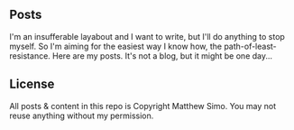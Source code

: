 

## Posts

I'm an insufferable layabout and I want to write, but I'll do anything to stop myself. So I'm aiming for the easiest way I know how, the path-of-least-resistance. Here are my posts. It's not a blog, but it might be one day...

## License

All posts & content in this repo is Copyright Matthew Simo. You may not reuse anything without my permission.


